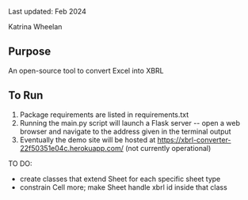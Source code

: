 
Last updated: Feb 2024

Katrina Wheelan

## Purpose

An open-source tool to convert Excel into XBRL

## To Run

1. Package requirements are listed in requirements.txt
2. Running the main.py script will launch a Flask server -- open a web browser and navigate to the address given in the terminal output
3. Eventually the demo site will be hosted at https://xbrl-converter-22f50351e04c.herokuapp.com/ (not currently operational)


TO DO:

- create classes that extend Sheet for each specific sheet type
- constrain Cell more; make Sheet handle xbrl id inside that class